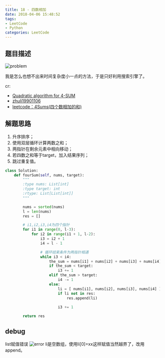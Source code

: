 ```yaml
---
title: 18 - 四数相加
date: 2018-04-06 15:48:52
tags: 
- LeetCode
- Python
categories: LeetCode
---
```


## 题目描述
![problem](/images/18.png)

<!-- more -->

我是怎么也想不出来时间复杂度小一点的方法，于是只好利用搜索引擎了。

cr: 
* [Quadratic algorithm for 4-SUM](https://stackoverflow.com/questions/14732277/quadratic-algorithm-for-4-sum)
* [zhuli19901106](https://github.com/zhuli19901106/leetcode-2/blob/master/4sum_1_AC.cpp)
* [leetcode：4Sums(四个数相加的和)](http://www.cnblogs.com/zhaolizhen/p/3378685.html)

## 解题思路
1. 升序排序；
2. 使用双层循环计算两数之和；
3. 两指针在剩余元素中相向移动；
4. 若四数之和等于target，加入结果序列；
5. 跳过重复值。

```python
class Solution:
    def fourSum(self, nums, target):
        """
        :type nums: List[int]
        :type target: int
        :rtype: List[List[int]]
        """

        nums = sorted(nums)
        l = len(nums)
        res = []

        # i1,i2,i3,i4为四个指针
        for i1 in range(0, l-3):
        	for i2 in range(i1 + 1, l-2):
        		i3 = i2 + 1
        		i4 = l - 1

        		# 循环结束条件为两指针相遇
        		while i3 < i4:
        			the_sum = nums[i1] + nums[i2] + nums[i3] + nums[i4]
        			if the_sum < target:
        				i3 += 1
        			elif the_sum > target:
        				i4 -= 1
        			else:
        				li = [ nums[i1], nums[i2], nums[i3], nums[i4] ] 
        				if li not in res:
        					res.append(li)
        				
        				i3 += 1

        return res
```

## debug
list赋值错误
![error](/images/error.png)
li是空数组，使用li[0]=xx这样赋值当然越界了，改用append。